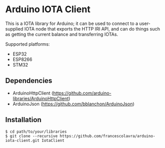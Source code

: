 # Arduino IOTA Client

This is a IOTA library for Arduino; it can be used to connect to a user-supplied IOTA node that exports the HTTP IRI API, and can do things such as getting the current balance and transferring IOTAs.

Supported platforms:
* ESP32
* ESP8266
* STM32

## Dependencies

* ArduinoHttpClient (https://github.com/arduino-libraries/ArduinoHttpClient)
* ArduinoJson (https://github.com/bblanchon/ArduinoJson)

## Installation

```
$ cd path/to/your/libraries
$ git clone --recursive https://github.com/francescolavra/arduino-iota-client.git IotaClient
```
